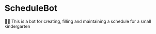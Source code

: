 # ScheduleBot
🤖📅 This is a bot for creating, filling and maintaining a schedule for a small kindergarten
